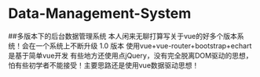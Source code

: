 # Data-Management-System
##多版本下的后台数据管理系统
本人闲来无聊打算写关于vue的好多个版本系统！会在一个系统上不断升级
1.0 版本 使用vue+vue-router+bootstrap+echart 是基于简单vue开发 有些地方还使用点jQuery，没有完全脱离DOM驱动的思想，怕有些初学者不能接受！主要思路还是使用vue数据驱动思想！
